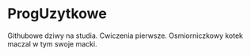 # ProgUzytkowe
Githubowe dziwy na studia.
Cwiczenia pierwsze.
Osmiorniczkowy kotek maczal w tym swoje macki.
